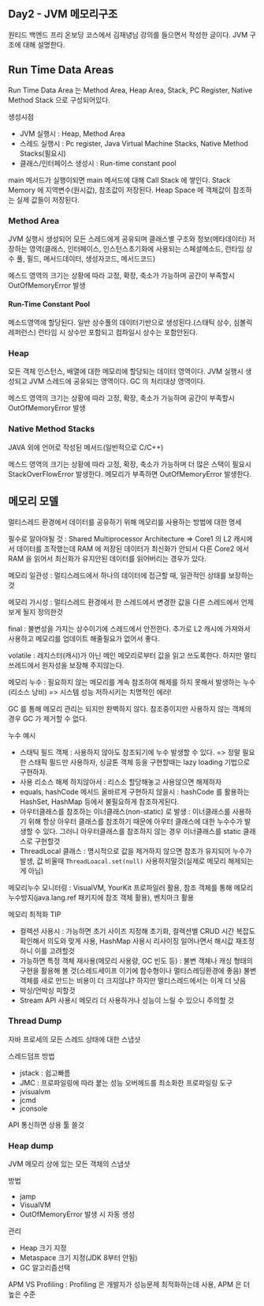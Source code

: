 ## Day2 - JVM 메모리구조

원티드 백엔드 프리 온보딩 코스에서 김재녕님 강의를 들으면서 작성한 글이다.
JVM 구조에 대해 설명한다.

## Run Time Data Areas

Run Time Data Area 는 Method Area, Heap Area, Stack, PC Register, Native Method Stack 으로 구성되어있다.

생성시점
- JVM 실행시 : Heap, Method Area
- 스레드 실행시 : Pc register, Java Virtual Machine Stacks, Native Method Stacks(필요시)
- 클래스/인터페이스 생성시 : Run-time constant pool

main 메서드가 실행이되면 main 메서드에 대해 Call Stack 에 쌓인다.
Stack Memory 에 지역변수(원시값), 참조값이 저장된다. 
Heap Space 에 객체값이 참조하는 실제 값들이 저장된다.


### Method Area

JVM 실행시 생성되어 모든 스레드에게 공유되며 클래스별 구조와 정보(메타데이터)
저장하는 영역(클래스, 인터페이스, 인스턴스초기화에 사용되는 스페셜메소드, 런타임 상수 풀, 필드, 메서드데이터, 생성자코드, 메서드코드)

메스드 영역의 크기는 상황에 따라 고정, 확장, 축소가 가능하며
공간이 부족할시 OutOfMemoryError 발생

#### Run-Time Constant Pool

메소드영역에 할당된다. 일반 상수풀의 데이터기반으로 생성된다.(스태틱 상수, 심볼릭 레퍼런스)
런타임 시 상수만 포함되고 컴파일시 상수는 포함안된다.

### Heap

모든 객체 인스턴스, 배열에 대한 메모리에 할당되는 데이터 영역이다.
JVM 실행시 생성되고 JVM 스레드에 공유되는 영역이다. GC 의 처리대상 영역이다.

메스드 영역의 크기는 상황에 따라 고정, 확장, 축소가 가능하며
공간이 부족할시 OutOfMemoryError 발생

### Native Method Stacks

JAVA 외에 언어로 작성된 메서드(일반적으로 C/C++)

메스드 영역의 크기는 상황에 따라 고정, 확장, 축소가 가능하며
더 많은 스택이 필요시 StackOverFlowError 발생한다.
메모리가 부족하면 OutOfMemoryError 발생한다.

## 메모리 모델

멀티스레드 환경에서 데이터를 공유하기 위해 메모리를 사용하는 방법에 대한 명세

필수로 알아야될 것 : Shared Multiprocessor Architecture
=> Core1 의 L2 캐시에서 데이터를 조작했는데 RAM 에 저장된 데이터가
최신화가 안되서 다른 Core2 에서 RAM 을 읽어서 최신화가
유지안된 데이터를 읽어버리는 경우가 있다.

메모리 일관성 : 멀티스레드에서 하나의 데이터에 접근할 때, 일관적인
상태를 보장하는것

메모리 가시성 : 멀티스레드 환경에서 한 스레드에서 변경한 값을
다른 스레드에서 언제 보게 될지 정의한것

final : 불변성을 가지는 상수이기에 스레드에서 안전한다.
추가로 L2 캐시에 가져와서 사용하고 메모리를 업데이트 해줄필요가 없어서 좋다.

volatile : 레지스터(캐시)가 아닌 메인 메모리로부터 값을 읽고 쓰도록한다.
하지만 멀티쓰레드에서 원자성을 보장해 주지않는다.

메모리 누수 : 필요하지 않는 메모리를 계속 참조하여 해제를 하지 못해서
발생하는 누수(리소스 낭비) => 시스템 성능 저하시키는 치명적인 에러!

GC 를 통해 메모리 관리는 되지만 완벽하지 않다.
참조중이지만 사용하지 않는 객체의 경우 GC 가 제거할 수 없다.

누수 예시
- 스태틱 필드 객체 : 사용하지 않아도 참조되기에 누수 발생할 수 있다.
=> 정말 필요한 스태픽 필드만 사용하자, 싱글톤 객체 등을 구현할때는 lazy loading 기법으로 구현하자.
- 사용 리소스 해제 하지않아서 : 리스소 할당해놓고 사용않으면 해제하자
- equals, hashCode 메서드 올바르게 구현하지 않을시 : hashCode 를
활용하는 HashSet, HashMap 등에서 불필요하게 참조하게된다.
- 아우터클래스를 참조하는 이너클래스(non-static) 로 발생 : 이너클래스를
사용하기 위해 항상 아우터 클래스를 참조하기 때문에 아우터 클래스에 대한
누수수가 발생할 수 있다. 그러니 아우터클래스를 참조하지 않는 경우
이너클래스를 static 클래스로 구현할것
- ThreadLocal 클래스 : 명시적으로 값을 제거하지 않으면 참조가
유지되어 누수가 발생, 값 비울때 `ThreadLoacal.set(null)` 사용하지말것(실제로 메모리 해제되는게 아님)


메모리누수 모니터링 : VisualVM, YourKit 프로파일러 활용,
참조 객체를 통해 메모리누수방지(java.lang.ref 패키지에 참조 객체 활용),
벤치마크 활용

메모리 최적화 TIP
- 컬렉션 사용시 : 가능하면 초기 사이즈 지정해 초기화,
컬렉션별 CRUD 시간 복잡도 확인해서 의도와 맞게 사용,
HashMap 사용시 리사이징 일어나면서 해시값 재조정 하니 이를 고려할것
- 가능하면 특정 객체 재사용(메모리 사용량, GC 빈도 등) :
불변 객체나 캐싱 형태의 구현을 활용해 볼 것(스레드세이프 이기에 
함수형이나 멀티스레딩환경에 좋음) 불변 객체를 새로 만드는
비용이 더 크지않냐? 하지만 멀티스레드에서는 이게 더 낫음
- 박싱/언박싱 피할것
- Stream API 사용시 메모리 더 사용하거나 성능이 느릴 수 있으니 주의할 것

### Thread Dump

자바 프로세의 모든 스레드 상태에 대한 스냅샷

스레드덤프 방법
- jstack : 쉽고빠름
- JMC : 프로파일링에 따라 붙는 성능 오버헤드를 최소화한 프로파일링 도구
- jvisualvm
- jcmd
- jconsole

API 통신하면 상용 툴 쓸것

### Heap dump

JVM 메모리 상에 있는 모든 객체의 스냅샷

방법
- jamp
- VisualVM
- OutOfMemoryError 발생 시 자동 생성

관리
- Heap 크기 지정
- Metaspace 크기 지정(JDK 8부터 안됨)
- GC 알고리즘선택

APM VS Profiling : Profiling 은 개발자가 성능문제
최적화하는데 사용, APM 은 더 높은 수준
